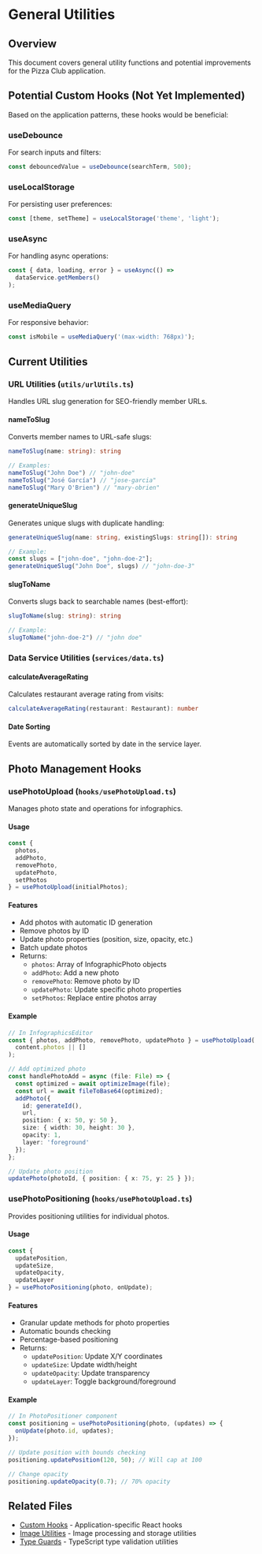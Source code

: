 # General Utilities

## Overview

This document covers general utility functions and potential improvements for the Pizza Club application.

## Potential Custom Hooks (Not Yet Implemented)

Based on the application patterns, these hooks would be beneficial:

### useDebounce
For search inputs and filters:
```typescript
const debouncedValue = useDebounce(searchTerm, 500);
```

### useLocalStorage
For persisting user preferences:
```typescript
const [theme, setTheme] = useLocalStorage('theme', 'light');
```

### useAsync
For handling async operations:
```typescript
const { data, loading, error } = useAsync(() => 
  dataService.getMembers()
);
```

### useMediaQuery
For responsive behavior:
```typescript
const isMobile = useMediaQuery('(max-width: 768px)');
```

## Current Utilities

### URL Utilities (`utils/urlUtils.ts`)

Handles URL slug generation for SEO-friendly member URLs.

#### nameToSlug
Converts member names to URL-safe slugs:
```typescript
nameToSlug(name: string): string

// Examples:
nameToSlug("John Doe") // "john-doe"
nameToSlug("José García") // "jose-garcia"
nameToSlug("Mary O'Brien") // "mary-obrien"
```

#### generateUniqueSlug
Generates unique slugs with duplicate handling:
```typescript
generateUniqueSlug(name: string, existingSlugs: string[]): string

// Example:
const slugs = ["john-doe", "john-doe-2"];
generateUniqueSlug("John Doe", slugs) // "john-doe-3"
```

#### slugToName
Converts slugs back to searchable names (best-effort):
```typescript
slugToName(slug: string): string

// Example:
slugToName("john-doe-2") // "john doe"
```

### Data Service Utilities (`services/data.ts`)

#### calculateAverageRating
Calculates restaurant average rating from visits:
```typescript
calculateAverageRating(restaurant: Restaurant): number
```

#### Date Sorting
Events are automatically sorted by date in the service layer.

## Photo Management Hooks

### usePhotoUpload (`hooks/usePhotoUpload.ts`)

Manages photo state and operations for infographics.

#### Usage
```typescript
const {
  photos,
  addPhoto,
  removePhoto,
  updatePhoto,
  setPhotos
} = usePhotoUpload(initialPhotos);
```

#### Features
- Add photos with automatic ID generation
- Remove photos by ID
- Update photo properties (position, size, opacity, etc.)
- Batch update photos
- Returns:
  - `photos`: Array of InfographicPhoto objects
  - `addPhoto`: Add a new photo
  - `removePhoto`: Remove photo by ID
  - `updatePhoto`: Update specific photo properties
  - `setPhotos`: Replace entire photos array

#### Example
```typescript
// In InfographicsEditor
const { photos, addPhoto, removePhoto, updatePhoto } = usePhotoUpload(
  content.photos || []
);

// Add optimized photo
const handlePhotoAdd = async (file: File) => {
  const optimized = await optimizeImage(file);
  const url = await fileToBase64(optimized);
  addPhoto({
    id: generateId(),
    url,
    position: { x: 50, y: 50 },
    size: { width: 30, height: 30 },
    opacity: 1,
    layer: 'foreground'
  });
};

// Update photo position
updatePhoto(photoId, { position: { x: 75, y: 25 } });
```

### usePhotoPositioning (`hooks/usePhotoUpload.ts`)

Provides positioning utilities for individual photos.

#### Usage
```typescript
const {
  updatePosition,
  updateSize,
  updateOpacity,
  updateLayer
} = usePhotoPositioning(photo, onUpdate);
```

#### Features
- Granular update methods for photo properties
- Automatic bounds checking
- Percentage-based positioning
- Returns:
  - `updatePosition`: Update X/Y coordinates
  - `updateSize`: Update width/height
  - `updateOpacity`: Update transparency
  - `updateLayer`: Toggle background/foreground

#### Example
```typescript
// In PhotoPositioner component
const positioning = usePhotoPositioning(photo, (updates) => {
  onUpdate(photo.id, updates);
});

// Update position with bounds checking
positioning.updatePosition(120, 50); // Will cap at 100

// Change opacity
positioning.updateOpacity(0.7); // 70% opacity
```

## Related Files

- [Custom Hooks](../hooks/custom-hooks.md) - Application-specific React hooks
- [Image Utilities](./image-utilities.md) - Image processing and storage utilities
- [Type Guards](./type-guards.md) - TypeScript type validation utilities